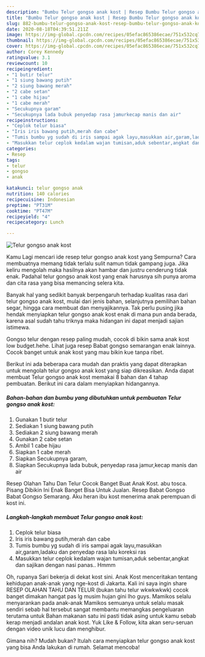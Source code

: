 ```yaml
---
description: "Bumbu Telur gongso anak kost | Resep Bumbu Telur gongso anak kost Yang Enak Dan Lezat"
title: "Bumbu Telur gongso anak kost | Resep Bumbu Telur gongso anak kost Yang Enak Dan Lezat"
slug: 882-bumbu-telur-gongso-anak-kost-resep-bumbu-telur-gongso-anak-kost-yang-enak-dan-lezat
date: 2020-08-18T04:39:51.211Z
image: https://img-global.cpcdn.com/recipes/05efac865386ecae/751x532cq70/telur-gongso-anak-kost-foto-resep-utama.jpg
thumbnail: https://img-global.cpcdn.com/recipes/05efac865386ecae/751x532cq70/telur-gongso-anak-kost-foto-resep-utama.jpg
cover: https://img-global.cpcdn.com/recipes/05efac865386ecae/751x532cq70/telur-gongso-anak-kost-foto-resep-utama.jpg
author: Corey Kennedy
ratingvalue: 3.1
reviewcount: 10
recipeingredient:
- "1 butir telur"
- "1 siung bawang putih"
- "2 siung bawang merah"
- "2 cabe setan"
- "1 cabe hijau"
- "1 cabe merah"
- "Secukupnya garam"
- "Secukupnya lada bubuk penyedap rasa jamurkecap manis dan air"
recipeinstructions:
- "Ceplok telur biasa"
- "Iris iris bawang putih,merah dan cabe"
- "Tumis bumbu yg sudah di iris sampai agak layu,masukkan air,garam,ladaku dan penyedap rasa lalu koreksi ras"
- "Masukkan telur ceplok kedalam wajan tumisan,aduk sebentar,angkat dan sajikan dengan nasi panas.. Hmmm"
categories:
- Resep
tags:
- telur
- gongso
- anak

katakunci: telur gongso anak 
nutrition: 140 calories
recipecuisine: Indonesian
preptime: "PT31M"
cooktime: "PT47M"
recipeyield: "4"
recipecategory: Lunch

---
```



![Telur gongso anak kost](https://img-global.cpcdn.com/recipes/05efac865386ecae/751x532cq70/telur-gongso-anak-kost-foto-resep-utama.jpg)

Kamu Lagi mencari ide resep telur gongso anak kost yang Sempurna? Cara membuatnya memang tidak terlalu sulit namun tidak gampang juga. Jika keliru mengolah maka hasilnya akan hambar dan justru cenderung tidak enak. Padahal telur gongso anak kost yang enak harusnya sih punya aroma dan cita rasa yang bisa memancing selera kita.

Banyak hal yang sedikit banyak berpengaruh terhadap kualitas rasa dari telur gongso anak kost, mulai dari jenis bahan, selanjutnya pemilihan bahan segar, hingga cara membuat dan menyajikannya. Tak perlu pusing jika hendak menyiapkan telur gongso anak kost enak di mana pun anda berada, karena asal sudah tahu triknya maka hidangan ini dapat menjadi sajian istimewa.

Gongso telur dengan resep paling mudah, cocok di bikin sama anak kost low budget.hehe. Lihat juga resep Babat gongso semarangan enak lainnya. Cocok banget untuk anak kost yang mau bikin kue tanpa ribet.


Berikut ini ada beberapa cara mudah dan praktis yang dapat diterapkan untuk mengolah telur gongso anak kost yang siap dikreasikan. Anda dapat membuat Telur gongso anak kost memakai 8 bahan dan 4 tahap pembuatan. Berikut ini cara dalam menyiapkan hidangannya.

<!--inarticleads1-->

##### Bahan-bahan dan bumbu yang dibutuhkan untuk pembuatan Telur gongso anak kost:

1. Gunakan 1 butir telur
1. Sediakan 1 siung bawang putih
1. Sediakan 2 siung bawang merah
1. Gunakan 2 cabe setan
1. Ambil 1 cabe hijau
1. Siapkan 1 cabe merah
1. Siapkan Secukupnya garam,
1. Siapkan Secukupnya lada bubuk, penyedap rasa jamur,kecap manis dan air


Resep Olahan Tahu Dan Telur Cocok Banget Buat Anak Kost. abu tosca. Pisang Dibikin Ini Enak Banget Bisa Untuk Jualan. Resep Babat Gongso Babat Gongso Semarang. Aku heran ibu kost menerima anak perempuan di kost ini. 

<!--inarticleads2-->

##### Langkah-langkah membuat Telur gongso anak kost:

1. Ceplok telur biasa
1. Iris iris bawang putih,merah dan cabe
1. Tumis bumbu yg sudah di iris sampai agak layu,masukkan air,garam,ladaku dan penyedap rasa lalu koreksi ras
1. Masukkan telur ceplok kedalam wajan tumisan,aduk sebentar,angkat dan sajikan dengan nasi panas.. Hmmm


Oh, rupanya Sari bekerja di dekat kost sini. Anak Kost menceritakan tentang kehidupan anak-anak yang nge-kost di Jakarta. Kali ini saya ingin share RESEP OLAHAN TAHU DAN TELUR (bukan tahu telur wkwkwkwk) cocok banget dimakan hangat pas lg musim hujan gini lho guys. Mamikos selalu menyarankan pada anak-anak Mamikos semuanya untuk selalu masak sendiri sebab hal tersebut sangat membantu memangkas pengeluaran terutama untuk Bahan makanan satu ini pasti tidak asing untuk kamu sebab kerap menjadi andalan anak kost. Yuk Like &amp; Follow, kita akan seru-seruan dengan video unik lucu dan menghibur. 

Gimana nih? Mudah bukan? Itulah cara menyiapkan telur gongso anak kost yang bisa Anda lakukan di rumah. Selamat mencoba!
